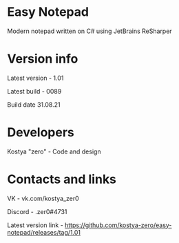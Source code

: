 # Easy Notepad
Modern notepad written on C# using JetBrains ReSharper

# Version info

Latest version - 1.01

Latest build - 0089

Build date 31.08.21


# Developers

Kostya "zero" - Code and design

# Contacts and links

VK - vk.com/kostya_zer0

Discord - .zer0#4731

Latest version link - https://github.com/kostya-zero/easy-notepad/releases/tag/1.01
